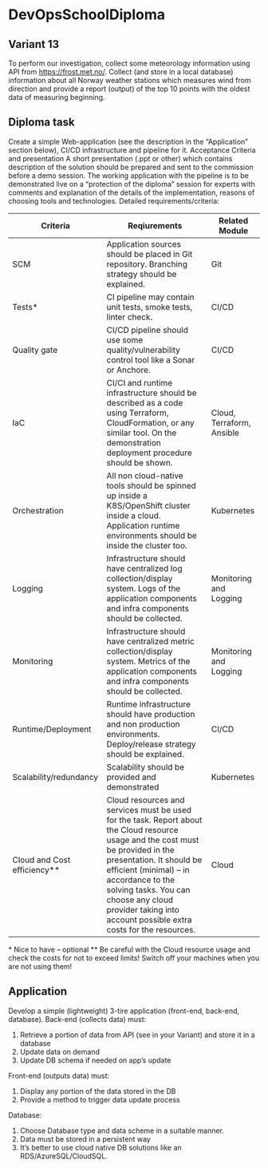 # DevOpsSchoolDiploma

## Variant 13
To perform our investigation, collect some meteorology information using API from https://frost.met.no/. Collect (and store in a local database) information about all Norway weather stations which measures wind from direction and provide a report (output) of the top 10 points with the oldest data of measuring beginning.

## Diploma task
Create a simple Web-application (see the description in the “Application” section below), CI/CD infrastructure and pipeline for it.
Acceptance Criteria and presentation
A short presentation (.ppt or other) which contains description of the solution should be prepared and sent to the commission before a demo session.
The working application with the pipeline is to be demonstrated live on a “protection of the diploma” session for experts with comments and explanation of the details of the implementation, reasons of choosing tools and technologies.
Detailed requirements/criteria:


| **Criteria** | **Reqiurements** | **Related Module** |
| --- | --- | --- |
| SCM | Application sources should be placed in Git repository. Branching strategy should be explained. | Git |
| Tests\* | CI pipeline may contain unit tests, smoke tests, linter check. | CI/CD |
| Quality gate | CI/CD pipeline should use some quality/vulnerability control tool like a Sonar or Anchore. | CI/CD |
| IaC | CI/CI and runtime infrastructure should be described as a code using Terraform, CloudFormation, or any similar tool. On the demonstration deployment procedure should be shown. | Cloud, Terraform, Ansible|
| Orchestration | All non cloud-native tools should be spinned up inside a K8S/OpenShift cluster inside a cloud. Application runtime environments should be inside the cluster too. | Kubernetes |
| Logging | Infrastructure should have centralized log collection/display system. Logs of the application components and infra components should be collected. | Monitoring and Logging |
| Monitoring | Infrastructure should have centralized metric collection/display system. Metrics of the application components and infra components should be collected. | Monitoring and Logging |
| Runtime/Deployment | Runtime infrastructure should have production and non production environments.  Deploy/release strategy should be explained. | CI/CD |
| Scalability/redundancy | Scalability should be provided and demonstrated | Kubernetes |
| Cloud and Cost efficiency\*\* | Cloud resources and services must be used for the task. Report about the Cloud resource usage and the cost must be provided in the presentation. It should be efficient (minimal) – in accordance to the solving tasks. You can choose any cloud provider taking into account possible extra costs for the resources. | Cloud |

\* Nice to have – optional
\*\* Be careful with the Cloud resource usage and check the costs for not to exceed limits! Switch off your machines when you are not using them!

## Application
Develop a simple (lightweight) 3-tire application (front-end, back-end, database).
Back-end (collects data) must:
1. Retrieve a portion of data from API (see in your Variant) and store it in a database
2. Update data on demand
3. Update DB schema if needed on app’s update

Front-end (outputs data) must:
1. Display any portion of the data stored in the DB
2. Provide a method to trigger data update process

Database:
1. Choose Database type and data scheme in a suitable manner. 
2. Data must be stored in a persistent way
3. It’s better to use cloud native DB solutions like an RDS/AzureSQL/CloudSQL.
